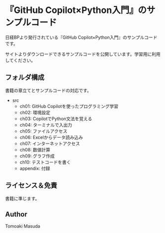 # 『GitHub Copilot×Python入門』のサンプルコード

日経BPより発行されている『GitHub Copilot×Python入門』のサンプルコードです。

サイトよりダウンロードできるサンプルコードを公開しています。学習用に利用してください。

## フォルダ構成

書籍の章立てとサンプルコードの対応です。

- src
    - ch01: GitHub Copilotを使ったプログラミング学習
    - ch02: 環境設定
    - ch03: CopilotでPython文法を覚える
    - ch04: ターミナルで入出力
    - ch05: ファイルアクセス
    - ch06: Excelからデータ読み込み
    - ch07: インターネットアクセス
    - ch08: 数値計算
    - ch09: グラフ作成
    - ch10: テストコードを書く
    - appendix: 付録

## ライセンス＆免責
書籍に準じます。

## Author
Tomoaki Masuda
